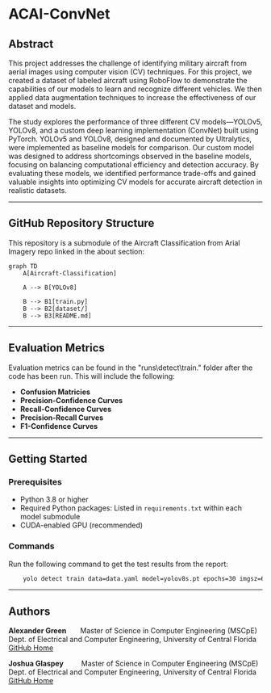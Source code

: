 # ACAI-ConvNet

## Abstract

This project addresses the challenge of identifying military aircraft from aerial images using computer vision (CV) techniques. For this project, we created a dataset of labeled aircraft using RoboFlow to demonstrate the capabilities of our models to learn and recognize different vehicles. We then applied data augmentation techniques to increase the effectiveness of our dataset and models.

The study explores the performance of three different CV models—YOLOv5, YOLOv8, and a custom deep learning implementation (ConvNet) built using PyTorch. YOLOv5 and YOLOv8, designed and documented by Ultralytics, were implemented as baseline models for comparison. Our custom model was designed to address shortcomings observed in the baseline models, focusing on balancing computational efficiency and detection accuracy. By evaluating these models, we identified performance trade-offs and gained valuable insights into optimizing CV models for accurate aircraft detection in realistic datasets.

---

## GitHub Repository Structure

This repository is a submodule of the Aircraft Classification from Arial Imagery repo linked in the about section:

```mermaid
graph TD
    A[Aircraft-Classification]

    A --> B[YOLOv8]

    B --> B1[train.py]
    B --> B2[dataset/]
    B --> B3[README.md]
```

---

## Evaluation Metrics

Evaluation metrics can be found in the "runs\detect\train." folder after the code has been run. This will include the following:

- **Confusion Matricies**
- **Precision-Confidence Curves**
- **Recall-Confidence Curves**
- **Precision-Recall Curves**
- **F1-Confidence Curves**

---

## Getting Started

### **Prerequisites**

- Python 3.8 or higher
- Required Python packages: Listed in `requirements.txt` within each model submodule
- CUDA-enabled GPU (recommended)

### **Commands**

Run the following command to get the test results from the report:

```bash
    yolo detect train data=data.yaml model=yolov8s.pt epochs=30 imgsz=640 batch=16 device=0
```

---

## Authors

**Alexander Green** &nbsp;&nbsp;&nbsp;&nbsp;&nbsp; Master of Science in Computer Engineering (MSCpE)<br>
Dept. of Electrical and Computer Engineering, University of Central Florida<br>
[GitHub Home](https://github.com/alexneilgreen)

**Joshua Glaspey** &nbsp;&nbsp;&nbsp;&nbsp;&nbsp;&nbsp;&nbsp; Master of Science in Computer Engineering (MSCpE)<br>
Dept. of Electrical and Computer Engineering, University of Central Florida<br>
[GitHub Home](https://github.com/jkglaspey)
